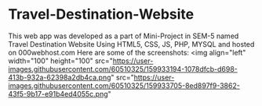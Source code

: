 # Travel-Destination-Website
This web app was developed as a part of Mini-Project in SEM-5 named Travel Destination Website Using HTML5, CSS, JS, PHP, MYSQL and hosted on 000webhost.com
Here are some of the screenshots:
<img 
  align="left"
  width="100"
  height="100"
  src="https://user-images.githubusercontent.com/60510325/159933194-1078dfcb-d698-413b-932a-62398a2db4ca.png"
  src="https://user-images.githubusercontent.com/60510325/159933705-8ed897f9-3862-43f5-9b17-e91b4ed4055c.png"
>

<!-- ![image](https://user-images.githubusercontent.com/60510325/159933194-1078dfcb-d698-413b-932a-62398a2db4ca.png) -->
<!-- ![image](https://user-images.githubusercontent.com/60510325/159933705-8ed897f9-3862-43f5-9b17-e91b4ed4055c.png)
![image](https://user-images.githubusercontent.com/60510325/159933820-8b47f4e1-79bd-46ef-9607-aa2dc1544fff.png)
![image](https://user-images.githubusercontent.com/60510325/159933906-0a252bc5-4823-4d42-a56a-f3ba40aaf958.png)
![image](https://user-images.githubusercontent.com/60510325/159934460-ae50227b-2622-4ec4-a900-3db668dabd53.png)
![image](https://user-images.githubusercontent.com/60510325/159934540-727a58c6-a46c-4aea-92c1-3db6edde3a24.png)
![image](https://user-images.githubusercontent.com/60510325/159934645-ce4d4a3e-e9ca-4d2e-a262-91ad55e78caf.png)
![image](https://user-images.githubusercontent.com/60510325/159934701-0c421b3f-5f47-436c-87a7-b49406162079.png)
![image](https://user-images.githubusercontent.com/60510325/159934761-ea19583b-2a89-4cdf-a24d-67ad3cfad52d.png)
![image](https://user-images.githubusercontent.com/60510325/159934815-da75c0e1-4437-496a-b366-33eaa52e42cc.png) -->

